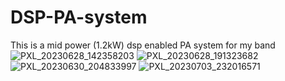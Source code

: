 # DSP-PA-system
This is a mid power (1.2kW) dsp enabled PA system for my band
![PXL_20230628_142358203](https://github.com/pyroinventor/DSP-PA-system/assets/77114423/7af50897-4d4b-4b4d-bfad-281f566c0821)
![PXL_20230628_191323682](https://github.com/pyroinventor/DSP-PA-system/assets/77114423/1d6d2744-2b8b-4de2-9869-01ab6144cde0)
![PXL_20230630_204833997](https://github.com/pyroinventor/DSP-PA-system/assets/77114423/036555d0-58bd-4acc-9fab-17eb14e5337b)
![PXL_20230703_232016571](https://github.com/pyroinventor/DSP-PA-system/assets/77114423/897ba9d4-c320-43bb-a15a-7aa5671f4076)
